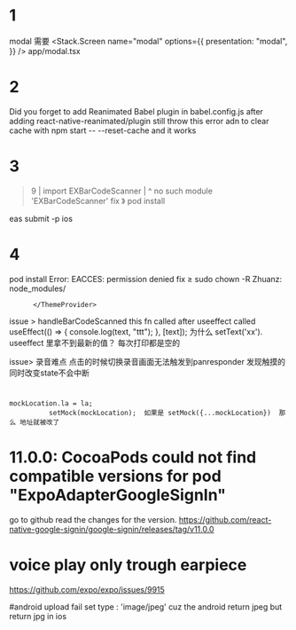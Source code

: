# 1
modal 需要
  <Stack.Screen
          name="modal"
          options={{
            presentation: "modal",
          }}
        />
  app/modal.tsx

  # 2
   Did you forget to add Reanimated Babel plugin in babel.config.js
   after adding react-native-reanimated/plugin  still throw this error adn
   to clear cache with npm start -- --reset-cache and it works
# 3
>  9 | import EXBarCodeScanner
     |        ^ no such module 'EXBarCodeScanner'    fix 》 pod install 
 <!-- 部署   -->
eas submit -p ios

# 4
pod install Error: EACCES: permission denied
fix ≥ sudo  chown -R Zhuanz: node_modules/

<!-- lightningcss-darwin-arm64 -->

<!-- themeColor is null,  ThemeProvider没包到portalproveider  -->
          </ThemeProvider>


issue     >  handleBarCodeScanned this fn called after useeffect called 
 useEffect(() => {
    console.log(text, "ttt");
  }, [text]);   为什么 setText('xx'). useeffect 里拿不到最新的值？ 每次打印都是空的

  issue> 录音难点 点击的时候切换录音画面无法触发到panresponder
  发现触摸的同时改变state不会中断
  

  # 
    mockLocation.la = la;
              setMock(mockLocation);  如果是 setMock({...mockLocation})  那么 地址就被改了


# 11.0.0: CocoaPods could not find compatible versions for pod "ExpoAdapterGoogleSignIn"

go to github read the changes for the version.
https://github.com/react-native-google-signin/google-signin/releases/tag/v11.0.0

# voice play only trough earpiece
https://github.com/expo/expo/issues/9915

#android upload fail
set type : 'image/jpeg' cuz the android return jpeg but return jpg in ios
